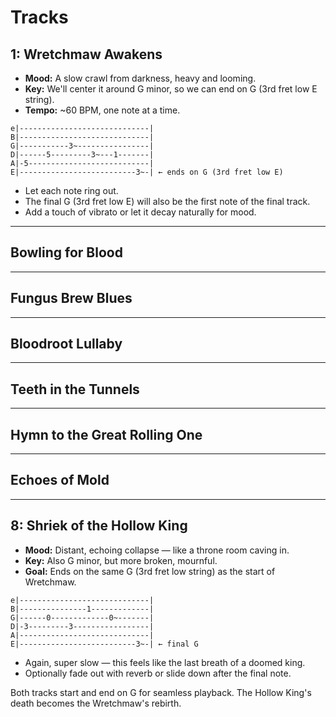 Tracks
====

## 1: Wretchmaw Awakens

- **Mood:** A slow crawl from darkness, heavy and looming.
- **Key:** We'll center it around G minor, so we can end on G (3rd fret low E string).
- **Tempo:** ~60 BPM, one note at a time.

```
e|-----------------------------|
B|-----------------------------|
G|-----------3~----------------|
D|------5---------3~---1-------|
A|-5---------------------------|
E|--------------------------3~-| ← ends on G (3rd fret low E)
```

- Let each note ring out.
- The final G (3rd fret low E) will also be the first note of the final track.
- Add a touch of vibrato or let it decay naturally for mood.

***

## Bowling for Blood

***

## Fungus Brew Blues

***

## Bloodroot Lullaby

***

## Teeth in the Tunnels

***

## Hymn to the Great Rolling One

***

## Echoes of Mold

***

## 8: Shriek of the Hollow King

- **Mood:** Distant, echoing collapse — like a throne room caving in.
- **Key:** Also G minor, but more broken, mournful.
- **Goal:** Ends on the same G (3rd fret low string) as the start of Wretchmaw.

```
e|-----------------------------|
B|---------------1-------------|
G|------0-------------0~-------|
D|-3---------3-----------------|
A|-----------------------------|
E|--------------------------3~-| ← final G
```

- Again, super slow — this feels like the last breath of a doomed king.
- Optionally fade out with reverb or slide down after the final note.

Both tracks start and end on G for seamless playback. The Hollow King's death becomes the Wretchmaw's rebirth.
